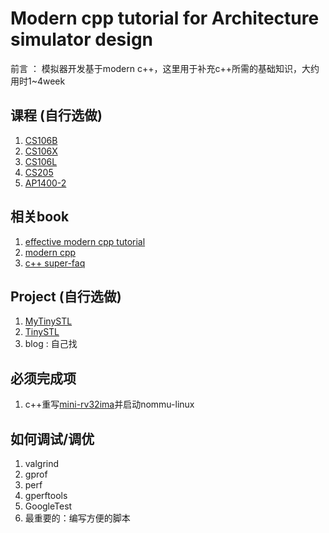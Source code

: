 # Modern cpp tutorial for Architecture simulator design

前言 ： 模拟器开发基于modern c++，这里用于补充c++所需的基础知识，大约用时1~4week


## 课程 (自行选做)

1. [CS106B](https://web.stanford.edu/class/archive/cs/cs106b/cs106b.1214/)
1. [CS106X](https://web.stanford.edu/class/cs106x)
1. [CS106L](http://web.stanford.edu/class/cs106l/)
1. [CS205](https://github.com/ShiqiYu/CPP)
1. [AP1400-2](https://github.com/courseworks)


## 相关book

1. [effective modern cpp tutorial](https://cntransgroup.github.io/EffectiveModernCppChinese/Introduction.html)
1. [modern cpp](https://changkun.de/modern-cpp/)
1. [c++ super-faq](https://isocpp.org/wiki/faq)

## Project (自行选做)

1. [MyTinySTL](https://github.com/Alinshans/MyTinySTL)
1. [TinySTL](https://github.com/zouxiaohang/TinySTL)
1. blog : 自己找

## 必须完成项

1. c++重写[mini-rv32ima](https://github.com/cnlohr/mini-rv32ima)并启动nommu-linux


## 如何调试/调优
1. valgrind
1. gprof
1. perf
1. gperftools
1. GoogleTest
1. 最重要的：编写方便的脚本